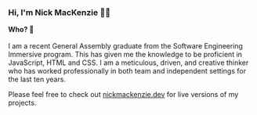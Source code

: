 ### Hi, I'm Nick MacKenzie 🙋‍♂️

**Who? 🤔** <br />
<br />
I am a recent General Assembly graduate from the Software Engineering Immersive program. This has given me the knowledge to be proficient in JavaScript, HTML and CSS.
I am a meticulous, driven, and creative thinker who has worked professionally in both team and independent settings for the last ten years.


Please feel free to check out [nickmackenzie.dev](nickmackenzie.dev) for live versions of my projects.

